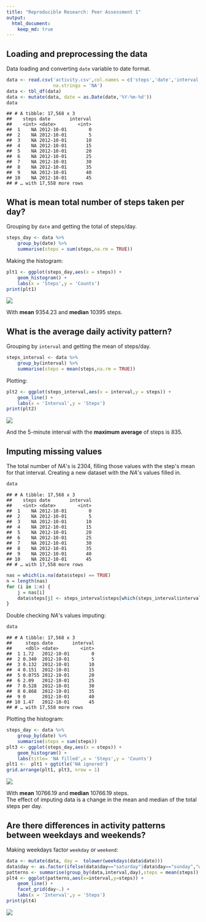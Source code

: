```yaml
---
title: "Reproducible Research: Peer Assessment 1"
output: 
  html_document:
    keep_md: true
---
```




## Loading and preprocessing the data
Data loading and converting `date` variable to date format.

```r
data <- read.csv('activity.csv',col.names = c('steps','date','interval'),
                 na.strings = 'NA')
data <- tbl_df(data)
data <- mutate(data, date = as.Date(date,'%Y-%m-%d'))
data
```

```
## # A tibble: 17,568 x 3
##    steps date       interval
##    <int> <date>        <int>
##  1    NA 2012-10-01        0
##  2    NA 2012-10-01        5
##  3    NA 2012-10-01       10
##  4    NA 2012-10-01       15
##  5    NA 2012-10-01       20
##  6    NA 2012-10-01       25
##  7    NA 2012-10-01       30
##  8    NA 2012-10-01       35
##  9    NA 2012-10-01       40
## 10    NA 2012-10-01       45
## # … with 17,558 more rows
```

## What is mean total number of steps taken per day?
Grouping by `date` and getting the total of steps/day.

```r
steps_day <- data %>% 
    group_by(date) %>% 
    summarise(steps = sum(steps,na.rm = TRUE))
```
Making the histogram:

```r
plt1 <- ggplot(steps_day,aes(x = steps)) + 
    geom_histogram() +
    labs(x = 'Steps',y = 'Counts')
print(plt1)
```

![](PA1_template_files/figure-html/unnamed-chunk-4-1.png)<!-- -->

With **mean** 9354.23 and **median** 
10395 steps.

## What is the average daily activity pattern?
Grouping by `interval` and getting the mean of steps/day.

```r
steps_interval <- data %>% 
    group_by(interval) %>% 
    summarise(steps = mean(steps,na.rm = TRUE))
```
Plotting:

```r
plt2 <- ggplot(steps_interval,aes(x = interval,y = steps)) + 
    geom_line() +
    labs(x = 'Interval',y = 'Steps')
print(plt2)
```

![](PA1_template_files/figure-html/unnamed-chunk-6-1.png)<!-- -->

And the 5-minute interval with the **maximum average** of steps is 
835.

## Imputing missing values
The total number of *NA*'s is 2304, filling those 
values with the step's mean for that interval. Creating a new dataset with the *NA*'s
values filled in.

```r
data
```

```
## # A tibble: 17,568 x 3
##    steps date       interval
##    <int> <date>        <int>
##  1    NA 2012-10-01        0
##  2    NA 2012-10-01        5
##  3    NA 2012-10-01       10
##  4    NA 2012-10-01       15
##  5    NA 2012-10-01       20
##  6    NA 2012-10-01       25
##  7    NA 2012-10-01       30
##  8    NA 2012-10-01       35
##  9    NA 2012-10-01       40
## 10    NA 2012-10-01       45
## # … with 17,558 more rows
```

```r
nas = which(is.na(data$steps) == TRUE)
n = length(nas)
for (i in 1:n) {
    j = nas[i]
    data$steps[j] <- steps_interval$steps[which(steps_interval$interval == data$interval[j])]
}
```
Double checking *NA*'s values imputing: 

```r
data
```

```
## # A tibble: 17,568 x 3
##     steps date       interval
##     <dbl> <date>        <int>
##  1 1.72   2012-10-01        0
##  2 0.340  2012-10-01        5
##  3 0.132  2012-10-01       10
##  4 0.151  2012-10-01       15
##  5 0.0755 2012-10-01       20
##  6 2.09   2012-10-01       25
##  7 0.528  2012-10-01       30
##  8 0.868  2012-10-01       35
##  9 0      2012-10-01       40
## 10 1.47   2012-10-01       45
## # … with 17,558 more rows
```
Plotting the histogram:

```r
steps_day <- data %>% 
    group_by(date) %>% 
    summarise(steps = sum(steps))
plt3 <- ggplot(steps_day,aes(x = steps)) + 
    geom_histogram() +
    labs(title= 'NA filled',x = 'Steps',y = 'Counts')
plt1 <-  plt1 + ggtitle('NA ignored')
grid.arrange(plt1, plt3, nrow = 1)
```

![](PA1_template_files/figure-html/unnamed-chunk-9-1.png)<!-- -->

With **mean** 10766.19 and **median** 
10766.19 steps.  
The effect of imputing data is a change in the mean and median of the total steps per day.  

## Are there differences in activity patterns between weekdays and weekends?
Making weekdays factor `weekday` or `weekend`:

```r
data <- mutate(data, day =  tolower(weekdays(data$date)))
data$day <- as.factor(ifelse(data$day=="saturday"|data$day=="sunday","weekend","weekday"))
patterns <- summarise(group_by(data,interval,day),steps = mean(steps))
plt4 <- ggplot(patterns,aes(x=interval,y=steps)) +
    geom_line() +
    facet_grid(day~.) +
    labs(x = 'Interval',y = 'Steps')
print(plt4)
```

![](PA1_template_files/figure-html/unnamed-chunk-10-1.png)<!-- -->
